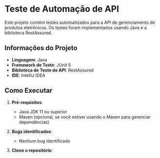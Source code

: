 # Teste de Automação de API

Este projeto contém testes automatizados para a API de gerenciamento de produtos eletrônicos. Os testes foram implementados usando Java e a biblioteca RestAssured.

## Informações do Projeto

- **Linguagem**: Java
- **Framework de Teste**: JUnit 5
- **Biblioteca de Teste de API**: RestAssured
- **IDE**: IntelliJ IDEA

## Como Executar

1. **Pré-requisitos**:
    - Java JDK 11 ou superior
    - Maven (opcional, se você estiver usando o Maven para gerenciar dependências)

2. **Bugs identificados**:
    
   - Nenhum bug identificado

3. **Clone o repositório**:
   ```bash

   
   